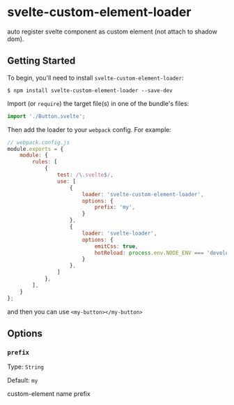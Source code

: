 # svelte-custom-element-loader

auto register svelte component as custom element (not attach to shadow dom).

## Getting Started

To begin, you'll need to install `svelte-custom-element-loader`:

```console
$ npm install svelte-custom-element-loader --save-dev
```

Import (or `require`) the target file(s) in one of the bundle's files:

```js
import './Button.svelte';
```

Then add the loader to your `webpack` config. For example:

```js
// webpack.config.js
module.exports = {
	module: {
		rules: [
			{
				test: /\.svelte$/,
				use: [
					{
						loader: 'svelte-custom-element-loader',
						options: {
							prefix: 'my',
						}
					},
					{
						loader: 'svelte-loader',
						options: {
							emitCss: true,
							hotReload: process.env.NODE_ENV === 'development'
						}
					},
				]
			},
		],
	}
};
```

and then you can use `<my-button></my-button>`

## Options

### `prefix`

Type: `String`

Default: `my`

custom-element name prefix

